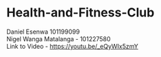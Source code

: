 # Health-and-Fitness-Club
Daniel Esenwa 101199099 <br>Nigel Wanga Matalanga - 101227580 <br>
Link to Video - https://youtu.be/_eQyWIx5zmY
